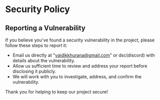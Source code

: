 # Security Policy

## Reporting a Vulnerability
If you believe you've found a security vulnerability in the project, please follow these steps to report it:

- Email us directly at "vaidikkhurana@gmail.com" or dsc(discord) with details about the vulnerability.
- Allow us sufficient time to review and address your report before disclosing it publicly.
- We will work with you to investigate, address, and confirm the vulnerability.


Thank you for helping to keep our project secure!
